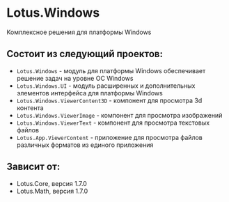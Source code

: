 # Lotus.Windows
Комплексное решения для платформы Windows

## Состоит из следующий проектов:
 - `Lotus.Windows` - модуль для платформы Windows обеспечивает решение задач на уровне ОС Windows
 - `Lotus.Windows.UI` - модуль расширенных и дополнительных элементов интерфейса для платформы Windows
 - `Lotus.Windows.ViewerContent3D` - компонент для просмотра 3d контента 
 - `Lotus.Windows.ViewerImage` - компонент для просмотра изображений
 - `Lotus.Windows.ViewerText` - компонент для просмотра текстовых файлов
 - `Lotus.App.ViewerContent` - приложение для просмотра файлов различных форматов из единого приложения

## Зависит от:
 - Lotus.Core, версия 1.7.0
 - Lotus.Math, версия 1.7.0